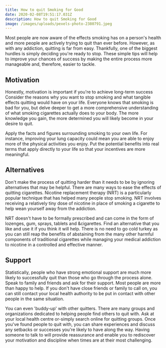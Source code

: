 ```yaml
---
title: How to quit Smoking for Good
date: 2020-02-08T19:51:17.031Z
description: How to quit Smoking for Good
image: /images/uploads/pexels-photo-2380791.jpeg
---
```

Most people are now aware of the effects smoking has on a person's health and more people are actively trying to quit than ever before. However, as with any addiction, quitting is far from easy. Thankfully, one of the biggest hurdles is simply deciding you're ready to stop. These simple tips will help to improve your chances of success by making the entire process more manageable and, therefore, easier to tackle. 

## Motivation  

Honestly, motivation is important if you're to achieve long-term success Consider the reasons why you want to stop smoking and what tangible effects quitting would have on your life. Everyone knows that smoking is bad for you, but delve deeper to get a more comprehensive understanding of what smoking cigarettes actually does to your body. The more knowledge you gain, the more determined you will likely become in your desire to quit. 

Apply the facts and figures surrounding smoking to your own life. For instance, improving your lung capacity could mean you are able to enjoy more of the physical activities you enjoy. Put the potential benefits into real terms that apply directly to your life so that your incentives are more meaningful. 

## Alternatives  

Don't make the process of quitting harder than it needs to be by ignoring alternatives that may be helpful. There are many ways to ease the effects of quitting cigarettes. Nicotine replacement therapy (NRT) is a particularly popular technique that has helped many people stop smoking. NRT involves receiving a relatively tiny dose of nicotine in place of smoking a cigarette to help wean yourself away from the addiction. 

NRT doesn't have to be formally prescribed and can come in the form of lozenges, gum, sprays, tablets and &cigarettes. Find an alternative that you like and use it if you think it will help. There is no need to go cold turkey as you can still reap the benefits of abstaining from the many other harmful components of traditional cigarettes while managing your medical addiction to nicotine in a controlled and effective manner. 

## Support 

Statistically, people who have strong emotional support are much more likely to successfully quit than those who go through the process alone. Speak to family and friends and ask for their support. Most people are more than happy to help. If you don't have close friends or family to call on, you can still contact your local health authority to be put in contact with other people in the same situation. 

You can even 'buddy-up' with other quitters. There are many groups and organizations dedicated to helping people find others to quit with. Ask at your local health centre or-simply search online for quitting groups. Once you've found people to quit with, you can share experiences and discuss any setbacks or successes you're likely to have along the way. Having someone to talk to will provide reassurance and enable you to rediscover your motivation and discipline when times are at their most challenging.
